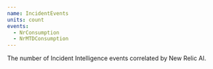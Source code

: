 ```yaml
---
name: IncidentEvents
units: count
events:
  - NrConsumption
  - NrMTDConsumption
---
```


The number of Incident Intelligence events correlated by New Relic AI.